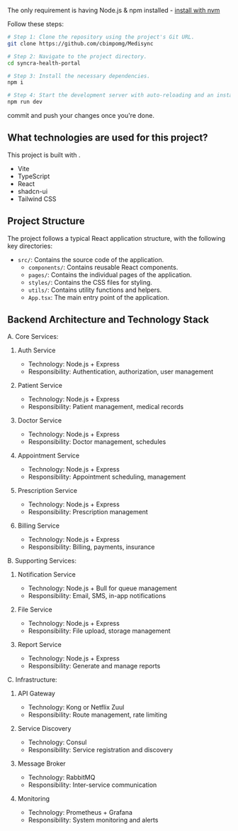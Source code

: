 
The only requirement is having Node.js & npm installed - [install with nvm](https://github.com/nvm-sh/nvm#installing-and-updating)

Follow these steps:

```bash
# Step 1: Clone the repository using the project's Git URL.
git clone https://github.com/cbimpomg/Medisync

# Step 2: Navigate to the project directory.
cd syncra-health-portal

# Step 3: Install the necessary dependencies.
npm i

# Step 4: Start the development server with auto-reloading and an instant preview.
npm run dev
```

commit and push your changes once you're done.

## What technologies are used for this project?

This project is built with .

- Vite
- TypeScript
- React
- shadcn-ui
- Tailwind CSS
## Project Structure

The project follows a typical React application structure, with the following key directories:

- `src/`: Contains the source code of the application.
  - `components/`: Contains reusable React components.
  - `pages/`: Contains the individual pages of the application.
  - `styles/`: Contains the CSS files for styling.
  - `utils/`: Contains utility functions and helpers.
  - `App.tsx`: The main entry point of the application.

## Backend Architecture and Technology Stack

A. Core Services:
1. Auth Service
   - Technology: Node.js + Express
   - Responsibility: Authentication, authorization, user management

2. Patient Service
   - Technology: Node.js + Express
   - Responsibility: Patient management, medical records

3. Doctor Service
   - Technology: Node.js + Express
   - Responsibility: Doctor management, schedules

4. Appointment Service
   - Technology: Node.js + Express
   - Responsibility: Appointment scheduling, management

5. Prescription Service
   - Technology: Node.js + Express
   - Responsibility: Prescription management

6. Billing Service
   - Technology: Node.js + Express
   - Responsibility: Billing, payments, insurance

B. Supporting Services:
1. Notification Service
   - Technology: Node.js + Bull for queue management
   - Responsibility: Email, SMS, in-app notifications

2. File Service
   - Technology: Node.js + Express
   - Responsibility: File upload, storage management

3. Report Service
   - Technology: Node.js + Express
   - Responsibility: Generate and manage reports

C. Infrastructure:
1. API Gateway
   - Technology: Kong or Netflix Zuul
   - Responsibility: Route management, rate limiting

2. Service Discovery
   - Technology: Consul
   - Responsibility: Service registration and discovery

3. Message Broker
   - Technology: RabbitMQ
   - Responsibility: Inter-service communication

4. Monitoring
   - Technology: Prometheus + Grafana
   - Responsibility: System monitoring and alerts
